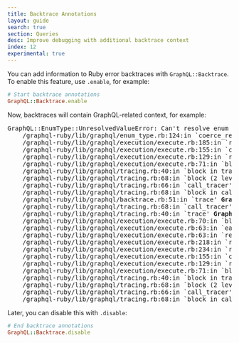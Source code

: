 ```yaml
---
title: Backtrace Annotations
layout: guide
search: true
section: Queries
desc: Improve debugging with additional backtrace context
index: 12
experimental: true
---
```


You can add information to Ruby error backtraces with `GraphQL::Backtrace`. To enable this feature, use `.enable`, for example:

```ruby
# Start backtrace annotations
GraphQL::Backtrace.enable
```

Now, backtraces will contain GraphQL-related context, for example:

<pre>
GraphQL::EnumType::UnresolvedValueError: Can't resolve enum Manner for TRILL
    /graphql-ruby/lib/graphql/enum_type.rb:124:in `coerce_result' <strong>GraphQL: Phoneme.manner</strong>
    /graphql-ruby/lib/graphql/execution/execute.rb:185:in `resolve_value' <strong>GraphQL: Phoneme.manner</strong>
    /graphql-ruby/lib/graphql/execution/execute.rb:155:in `continue_resolve_field' <strong>GraphQL: Phoneme.manner</strong>
    /graphql-ruby/lib/graphql/execution/execute.rb:129:in `resolve_field' <strong>GraphQL: Phoneme.manner</strong>
    /graphql-ruby/lib/graphql/execution/execute.rb:71:in `block (2 levels) in resolve_selection' <strong>GraphQL: Phoneme.manner</strong>
    /graphql-ruby/lib/graphql/tracing.rb:40:in `block in trace' <strong>GraphQL: Phoneme.manner</strong>
    /graphql-ruby/lib/graphql/tracing.rb:68:in `block (2 levels) in call_tracer' <strong>GraphQL: Phoneme.manner</strong>
    /graphql-ruby/lib/graphql/tracing.rb:66:in `call_tracer' <strong>GraphQL: Phoneme.manner</strong>
    /graphql-ruby/lib/graphql/tracing.rb:68:in `block in call_tracer' <strong>GraphQL: Phoneme.manner</strong>
    /graphql-ruby/lib/graphql/backtrace.rb:51:in `trace' <strong>GraphQL: Query.unit(name: "Uvular Trill")</strong>
    /graphql-ruby/lib/graphql/tracing.rb:68:in `call_tracer' <strong>GraphQL: Query.unit(name: "Uvular Trill")</strong>
    /graphql-ruby/lib/graphql/tracing.rb:40:in `trace' <strong>GraphQL: Query.unit(name: "Uvular Trill")</strong>
    /graphql-ruby/lib/graphql/execution/execute.rb:70:in `block in resolve_selection' <strong>GraphQL: Query.unit(name: "Uvular Trill")</strong>
    /graphql-ruby/lib/graphql/execution/execute.rb:63:in `each' <strong>GraphQL: Query.unit(name: "Uvular Trill")</strong>
    /graphql-ruby/lib/graphql/execution/execute.rb:63:in `resolve_selection' <strong>GraphQL: Query.unit(name: "Uvular Trill")</strong>
    /graphql-ruby/lib/graphql/execution/execute.rb:218:in `resolve_value' <strong>GraphQL: Query.unit(name: "Uvular Trill")</strong>
    /graphql-ruby/lib/graphql/execution/execute.rb:234:in `resolve_value' <strong>GraphQL: Query.unit(name: "Uvular Trill")</strong>
    /graphql-ruby/lib/graphql/execution/execute.rb:155:in `continue_resolve_field' <strong>GraphQL: Query.unit(name: "Uvular Trill")</strong>
    /graphql-ruby/lib/graphql/execution/execute.rb:129:in `resolve_field' <strong>GraphQL: Query.unit(name: "Uvular Trill")</strong>
    /graphql-ruby/lib/graphql/execution/execute.rb:71:in `block (2 levels) in resolve_selection' <strong>GraphQL: Query.unit(name: "Uvular Trill")</strong>
    /graphql-ruby/lib/graphql/tracing.rb:40:in `block in trace' <strong>GraphQL: Query.unit(name: "Uvular Trill")</strong>
    /graphql-ruby/lib/graphql/tracing.rb:68:in `block (2 levels) in call_tracer' <strong>GraphQL: Query.unit(name: "Uvular Trill")</strong>
    /graphql-ruby/lib/graphql/tracing.rb:66:in `call_tracer' <strong>GraphQL: Query.unit(name: "Uvular Trill")</strong>
    /graphql-ruby/lib/graphql/tracing.rb:68:in `block in call_tracer' <strong>GraphQL: query &lt;Anonymous&gt;</strong>
</pre>

Later, you can disable this with `.disable`:

```ruby
# End backtrace annotations
GraphQL::Backtrace.disable
```
